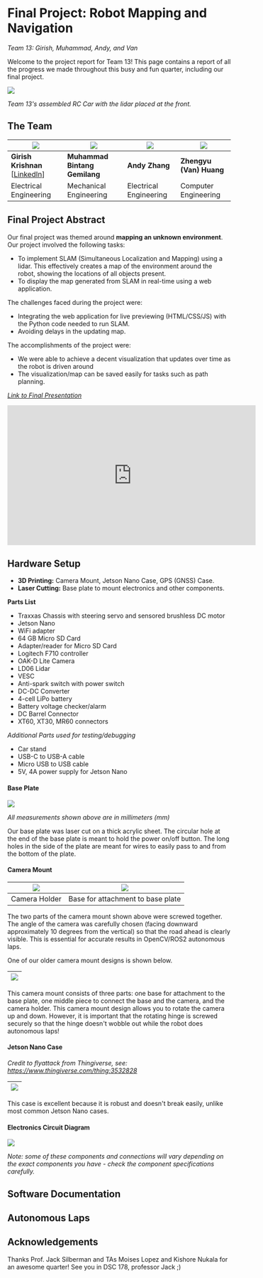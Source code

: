 # Final Project: Robot Mapping and Navigation

*Team 13: Girish, Muhammad, Andy, and Van*

Welcome to the project report for Team 13! This page contains a report of all the progress we made throughout this busy and fun quarter, including our final project.

![](/images/car.jpg)

*Team 13's assembled RC Car with the lidar placed at the front.*


## The Team 

|![](/images/girish.jpeg)|![](/images/muhammad.png)|![](images/andy.png)|![](/images/van.jpeg)|
|---|---|---|---|
|**Girish Krishnan** [[LinkedIn](https://linkedin.com/in/girk)]|**Muhammad Bintang Gemilang** |**Andy Zhang** |**Zhengyu (Van) Huang** |
|Electrical Engineering|Mechanical Engineering|Electrical Engineering|Computer Engineering|

## Final Project Abstract 

Our final project was themed around **mapping an unknown environment**. Our project involved the following tasks:

* To implement SLAM (Simultaneous Localization and Mapping) using a lidar. This effectively creates a map of the environment around the robot, showing the locations of all objects present.
* To display the map generated from SLAM in real-time using a web application.

The challenges faced during the project were:

* Integrating the web application for live previewing (HTML/CSS/JS) with the Python code needed to run SLAM.
* Avoiding delays in the updating map.

The accomplishments of the project were:

* We were able to achieve a decent visualization that updates over time as the robot is driven around
* The visualization/map can be saved easily for tasks such as path planning.


*[Link to Final Presentation](https://docs.google.com/presentation/d/1ybNZCItvh3Inb4xyIm9jMdvE7QkdUHSAgcw-_27GDpM/edit?usp=sharing)*

<iframe width="560" height="315" src="https://www.youtube.com/embed/89NYezgTyDc" title="YouTube video player" frameborder="0" allow="accelerometer; autoplay; clipboard-write; encrypted-media; gyroscope; picture-in-picture; web-share" allowfullscreen></iframe>

## Hardware Setup 

* __3D Printing:__ Camera Mount, Jetson Nano Case, GPS (GNSS) Case.
* __Laser Cutting:__ Base plate to mount electronics and other components.

__Parts List__

* Traxxas Chassis with steering servo and sensored brushless DC motor
* Jetson Nano
* WiFi adapter
* 64 GB Micro SD Card
* Adapter/reader for Micro SD Card
* Logitech F710 controller
* OAK-D Lite Camera
* LD06 Lidar
* VESC
* Anti-spark switch with power switch
* DC-DC Converter
* 4-cell LiPo battery
* Battery voltage checker/alarm
* DC Barrel Connector
* XT60, XT30, MR60 connectors

*Additional Parts used for testing/debugging*

* Car stand
* USB-C to USB-A cable
* Micro USB to USB cable
* 5V, 4A power supply for Jetson Nano

#### Base Plate 

![](/images/base_plate.png)

*All measurements shown above are in millimeters (mm)*

Our base plate was laser cut on a thick acrylic sheet. The circular hole at the end of the base plate is meant to hold the power on/off button. The long holes in the side of the plate are meant for wires to easily pass to and from the bottom of the plate.

#### Camera Mount 

|![](/images/camera_mount.png)|![](/images/camera_mount_base.png)|
|---|---|
|Camera Holder|Base for attachment to base plate|

The two parts of the camera mount shown above were screwed together. The angle of the camera was carefully chosen (facing downward approximately 10 degrees from the vertical) so that the road ahead is clearly visible. This is essential for accurate results in OpenCV/ROS2 autonomous laps.

One of our older camera mount designs is shown below.

|![](/images/camera_mount_rotate.png)|
|---|

This camera mount consists of three parts: one base for attachment to the base plate, one middle piece to connect the base and the camera, and the camera holder. This camera mount design allows you to rotate the camera up and down. However, it is important that the rotating hinge is screwed securely so that the hinge doesn't wobble out while the robot does autonomous laps!

#### Jetson Nano Case 

*Credit to flyattack from Thingiverse, see: https://www.thingiverse.com/thing:3532828*


|![](/images/jetson_case.jpeg)|
|---|

This case is excellent because it is robust and doesn't break easily, unlike most common Jetson Nano cases.

#### Electronics Circuit Diagram 

![](/images/circuit.png)

*Note: some of these components and connections will vary depending on the exact components you have - check the component specifications carefully.*

## Software Documentation 



## Autonomous Laps 

## Acknowledgements 

Thanks Prof. Jack Silberman and TAs Moises Lopez and Kishore Nukala for an awesome quarter! See you in DSC 178, professor Jack ;)
